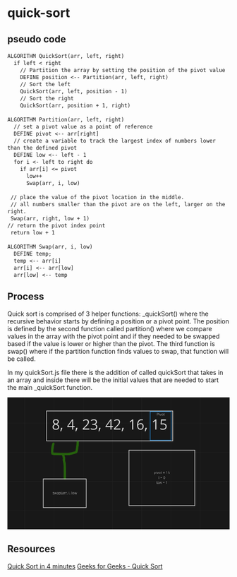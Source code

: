 # quick-sort

## pseudo code
    ALGORITHM QuickSort(arr, left, right)
      if left < right
        // Partition the array by setting the position of the pivot value
        DEFINE position <-- Partition(arr, left, right)
        // Sort the left
        QuickSort(arr, left, position - 1)
        // Sort the right
        QuickSort(arr, position + 1, right)

    ALGORITHM Partition(arr, left, right)
      // set a pivot value as a point of reference
      DEFINE pivot <-- arr[right]
      // create a variable to track the largest index of numbers lower than the defined pivot
      DEFINE low <-- left - 1
      for i <- left to right do
        if arr[i] <= pivot
          low++
          Swap(arr, i, low)

     // place the value of the pivot location in the middle.
     // all numbers smaller than the pivot are on the left, larger on the right.
     Swap(arr, right, low + 1)
    // return the pivot index point
     return low + 1

    ALGORITHM Swap(arr, i, low)
      DEFINE temp;
      temp <-- arr[i]
      arr[i] <-- arr[low]
      arr[low] <-- temp


## Process

Quick sort is comprised of 3 helper functions: _quickSort() where the recursive behavior starts by defining a position or a pivot point. The position is defined by the second function called partition() where we compare values in the array with the pivot point and if they needed to be swapped based if the value is lower or higher than the pivot. The third function is swap() where if the partition function finds values to swap, that function will be called.

In my quickSort.js file there is the addition of called quickSort that takes in an array and inside there will be the initial values that are needed to start the main _quickSort function.



![uml](cc28.PNG)
## Resources 

[Quick Sort in 4 minutes](https://www.youtube.com/watch?v=Hoixgm4-P4M)
[Geeks for Geeks - Quick Sort](https://www.geeksforgeeks.org/quick-sort/)
